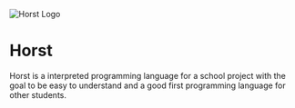 ![Horst Logo](https://raw.githubusercontent.com/NinoDS/Horst/main/horst-logo-0.5x.png)
# Horst
Horst is a interpreted programming language for a school project with the goal to be easy to understand and a good first programming language for other students.
